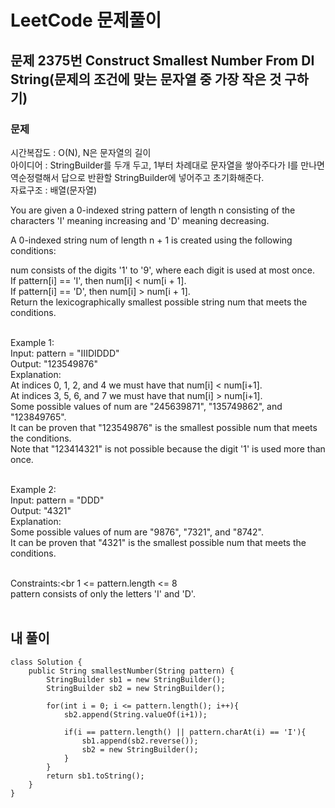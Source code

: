 # LeetCode 문제풀이

## 문제 2375번 Construct Smallest Number From DI String(문제의 조건에 맞는 문자열 중 가장 작은 것 구하기)

### 문제<br>
시간복잡도 : O(N), N은 문자열의 길이<br>
아이디어 : StringBuilder를 두개 두고, 1부터 차례대로 문자열을 쌓아주다가 I를 만나면 역순정렬해서 답으로 반환할 StringBuilder에 넣어주고 초기화해준다.<br>
자료구조 : 배열(문자열)<br>

You are given a 0-indexed string pattern of length n consisting of the characters 'I' meaning increasing and 'D' meaning decreasing.<br>

A 0-indexed string num of length n + 1 is created using the following conditions:<br>

num consists of the digits '1' to '9', where each digit is used at most once.<br>
If pattern[i] == 'I', then num[i] < num[i + 1].<br>
If pattern[i] == 'D', then num[i] > num[i + 1].<br>
Return the lexicographically smallest possible string num that meets the conditions.<br><br> 

Example 1:<br>
Input: pattern = "IIIDIDDD"<br>
Output: "123549876"<br>
Explanation:<br>
At indices 0, 1, 2, and 4 we must have that num[i] < num[i+1].<br>
At indices 3, 5, 6, and 7 we must have that num[i] > num[i+1].<br>
Some possible values of num are "245639871", "135749862", and "123849765".<br>
It can be proven that "123549876" is the smallest possible num that meets the conditions.<br>
Note that "123414321" is not possible because the digit '1' is used more than once.<br><br>

Example 2:<br>
Input: pattern = "DDD"<br>
Output: "4321"<br>
Explanation:<br>
Some possible values of num are "9876", "7321", and "8742".<br>
It can be proven that "4321" is the smallest possible num that meets the conditions.<br><br> 

Constraints:<br
1 <= pattern.length <= 8<br>
pattern consists of only the letters 'I' and 'D'.<br><br>

## 내 풀이
```
class Solution {
    public String smallestNumber(String pattern) {
        StringBuilder sb1 = new StringBuilder();
        StringBuilder sb2 = new StringBuilder();

        for(int i = 0; i <= pattern.length(); i++){
            sb2.append(String.valueOf(i+1));

            if(i == pattern.length() || pattern.charAt(i) == 'I'){
                sb1.append(sb2.reverse());
                sb2 = new StringBuilder();
            }
        }
        return sb1.toString();
    }
}
```